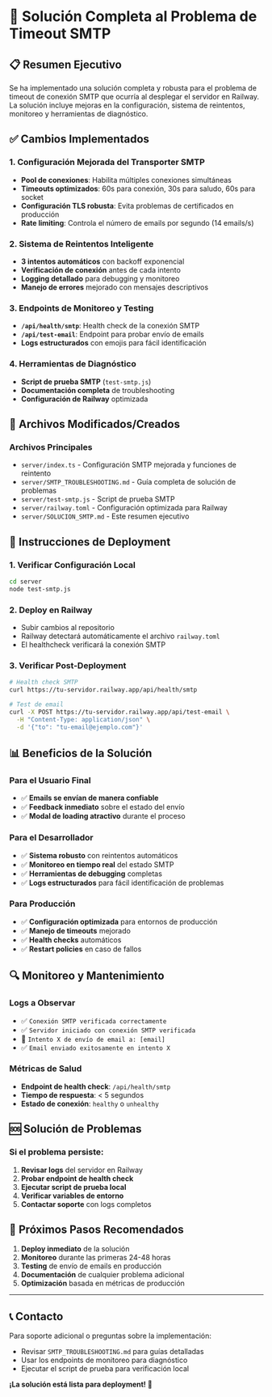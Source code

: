# 🚀 Solución Completa al Problema de Timeout SMTP

## 📋 **Resumen Ejecutivo**

Se ha implementado una solución completa y robusta para el problema de timeout de conexión SMTP que ocurría al desplegar el servidor en Railway. La solución incluye mejoras en la configuración, sistema de reintentos, monitoreo y herramientas de diagnóstico.

## ✅ **Cambios Implementados**

### 1. **Configuración Mejorada del Transporter SMTP**
- **Pool de conexiones**: Habilita múltiples conexiones simultáneas
- **Timeouts optimizados**: 60s para conexión, 30s para saludo, 60s para socket
- **Configuración TLS robusta**: Evita problemas de certificados en producción
- **Rate limiting**: Controla el número de emails por segundo (14 emails/s)

### 2. **Sistema de Reintentos Inteligente**
- **3 intentos automáticos** con backoff exponencial
- **Verificación de conexión** antes de cada intento
- **Logging detallado** para debugging y monitoreo
- **Manejo de errores** mejorado con mensajes descriptivos

### 3. **Endpoints de Monitoreo y Testing**
- **`/api/health/smtp`**: Health check de la conexión SMTP
- **`/api/test-email`**: Endpoint para probar envío de emails
- **Logs estructurados** con emojis para fácil identificación

### 4. **Herramientas de Diagnóstico**
- **Script de prueba SMTP** (`test-smtp.js`)
- **Documentación completa** de troubleshooting
- **Configuración de Railway** optimizada

## 🔧 **Archivos Modificados/Creados**

### **Archivos Principales**
- `server/index.ts` - Configuración SMTP mejorada y funciones de reintento
- `server/SMTP_TROUBLESHOOTING.md` - Guía completa de solución de problemas
- `server/test-smtp.js` - Script de prueba SMTP
- `server/railway.toml` - Configuración optimizada para Railway
- `server/SOLUCION_SMTP.md` - Este resumen ejecutivo

## 🚀 **Instrucciones de Deployment**

### **1. Verificar Configuración Local**
```bash
cd server
node test-smtp.js
```

### **2. Deploy en Railway**
- Subir cambios al repositorio
- Railway detectará automáticamente el archivo `railway.toml`
- El healthcheck verificará la conexión SMTP

### **3. Verificar Post-Deployment**
```bash
# Health check SMTP
curl https://tu-servidor.railway.app/api/health/smtp

# Test de email
curl -X POST https://tu-servidor.railway.app/api/test-email \
  -H "Content-Type: application/json" \
  -d '{"to": "tu-email@ejemplo.com"}'
```

## 📊 **Beneficios de la Solución**

### **Para el Usuario Final**
- ✅ **Emails se envían de manera confiable**
- ✅ **Feedback inmediato** sobre el estado del envío
- ✅ **Modal de loading atractivo** durante el proceso

### **Para el Desarrollador**
- ✅ **Sistema robusto** con reintentos automáticos
- ✅ **Monitoreo en tiempo real** del estado SMTP
- ✅ **Herramientas de debugging** completas
- ✅ **Logs estructurados** para fácil identificación de problemas

### **Para Producción**
- ✅ **Configuración optimizada** para entornos de producción
- ✅ **Manejo de timeouts** mejorado
- ✅ **Health checks** automáticos
- ✅ **Restart policies** en caso de fallos

## 🔍 **Monitoreo y Mantenimiento**

### **Logs a Observar**
- ✅ `Conexión SMTP verificada correctamente`
- ✅ `Servidor iniciado con conexión SMTP verificada`
- 📧 `Intento X de envío de email a: [email]`
- ✅ `Email enviado exitosamente en intento X`

### **Métricas de Salud**
- **Endpoint de health check**: `/api/health/smtp`
- **Tiempo de respuesta**: < 5 segundos
- **Estado de conexión**: `healthy` o `unhealthy`

## 🆘 **Solución de Problemas**

### **Si el problema persiste:**
1. **Revisar logs** del servidor en Railway
2. **Probar endpoint de health check**
3. **Ejecutar script de prueba local**
4. **Verificar variables de entorno**
5. **Contactar soporte** con logs completos

## 🎯 **Próximos Pasos Recomendados**

1. **Deploy inmediato** de la solución
2. **Monitoreo** durante las primeras 24-48 horas
3. **Testing** de envío de emails en producción
4. **Documentación** de cualquier problema adicional
5. **Optimización** basada en métricas de producción

---

## 📞 **Contacto**

Para soporte adicional o preguntas sobre la implementación:
- Revisar `SMTP_TROUBLESHOOTING.md` para guías detalladas
- Usar los endpoints de monitoreo para diagnóstico
- Ejecutar el script de prueba para verificación local

**¡La solución está lista para deployment! 🚀**
